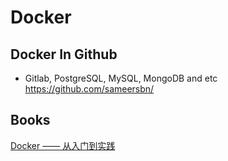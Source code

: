 Docker
=================

Docker In Github
---------------
* Gitlab, PostgreSQL, MySQL, MongoDB and etc  
  https://github.com/sameersbn/  


Books
------------
[Docker —— 从入门到实践](https://www.gitbook.com/book/yeasy/docker_practice)
